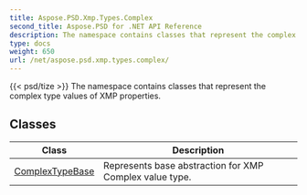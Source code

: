 ```yaml
---
title: Aspose.PSD.Xmp.Types.Complex
second_title: Aspose.PSD for .NET API Reference
description: The namespace contains classes that represent the complex type values of XMP properties
type: docs
weight: 650
url: /net/aspose.psd.xmp.types.complex/
---
```

{{< psd/tize >}}
The namespace contains classes that represent the complex type values of XMP properties.

## Classes

| Class | Description |
| --- | --- |
| [ComplexTypeBase](./complextypebase/) | Represents base abstraction for XMP Complex value type. |


